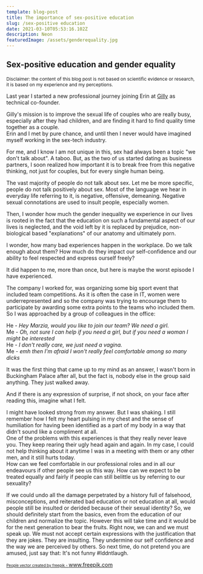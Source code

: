 ```yaml
---
template: blog-post
title: The importance of sex-positive education
slug: /sex-positive education
date: 2021-03-10T05:53:16.102Z
description: Neon
featuredImage: /assets/genderequality.jpg
---
```


## Sex-positive education and gender equality

<p style="font-size:12px;">Disclaimer: the content of this blog post is not based on scientific evidence or research, it is based on my experience and my perceptions.</p>

Last year I started a new professional journey joining Erin at 
<a href="https://www.getgilly.com">Gilly</a> as technical co-founder.

Gilly's mission is to improve the sexual life of couples who are really busy, especially after they had children, and are finding it hard to find quality time together as a couple. <br/>
Erin and I met by pure chance, and until then I never would have imagined myself working in the sex-tech industry.

For me, and I know I am not unique in this, sex had always been a topic "we don't talk about". A taboo. 
But, as the two of us started dating as business partners, I soon realized how important it is to break free from this negative thinking, not just for couples, but for every single human being.


The vast majority of people do not talk about sex. Let me be more specific, people do not talk positively about sex. Most of the language we hear in everyday life referring to it, is negative, offensive, demeaning.
Negative sexual connotations are used to insult people, especially women. 

Then, I wonder how much the gender inequality we experience in our lives is rooted in the fact that the education on such a fundamental aspect of our lives is neglected, and the void left by it is replaced by prejudice, non-biological based "explanations" of our anatomy and ultimately porn. 

I wonder, how many bad experiences happen in the workplace. Do we talk enough about them?
How much do they impact our self-confidence and our ability to feel respected and express ourself freely?

It did happen to me, more than once, but here is maybe the worst episode I have experienced. 

The company I worked for, was organizing some big sport event that included team competitions. As it is often the case in IT, women were underrepresented and so the company was trying to encourage them to participate by awarding some extra points to the teams who included them.
So I was approached by a group of colleagues in the office:

He - _Hey Marzia, would you like to join our team? We need a girl._<br/>
Me - _Oh, not sure I can help if you need a girl, but if you need a woman I might be interested_<br/>
He - _I don't really care, we just need a vagina._<br/>
Me - _emh then I'm afraid I won't really feel comfortable among so many dicks_<br/>

It was the first thing that came up to my mind as an answer, I wasn't born in Buckingham Palace after all, but the fact is, nobody else in the group said anything. They just walked away.<br/> 

And if there is any expression of surprise, if not shock, on your face after reading this, imagine what I felt. 

I might have looked strong from my answer. But I was shaking. I still remember how I felt my heart pulsing in my chest and the sense of humiliation for having been identified as a part of my body in a way that didn't sound like a compliment at all.<br/>
One of the problems with this experiences is that they really never leave you. They keep rearing their ugly head again and again. 
In my case, I could not help thinking about it anytime I was in a meeting with them or any other men, and it still hurts today. 
</br>
How can we feel comfortable in our professional roles and in all our endeavours if other people see us this way. How can we expect to be treated equally and fairly if people can still belittle us by referring to our sexuality?

If we could undo all the damage perpetrated by a history full of falsehood, misconceptions, and reiterated bad education or not education at all, would people still be insulted or derided because of their sexual identity?
So, we should definitely start from the basics, even from the education of our children and normalize the topic. However this will take time and it would be for the next generation to bear the fruits.  Right now, we can and we must speak up. We must not accept certain expressions with the justification that they are jokes. They are insulting. They undermine our self confidence and the way we are perceived by others. So next time, do not pretend you are amused, just say that: It's not funny #Iddntlaugh. 


<a style="font-size:10px;" href='https://www.freepik.com/vectors/people'>People vector created by freepik - www.freepik.com</a>








